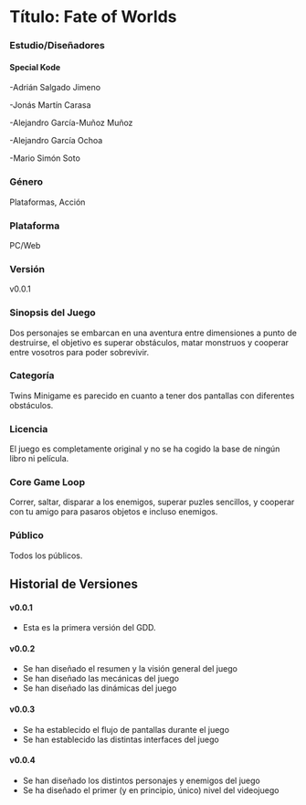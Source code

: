 # Título: Fate of Worlds
 
### Estudio/Diseñadores

#### Special Kode


-Adrián Salgado Jimeno


-Jonás Martín Carasa


-Alejandro García-Muñoz Muñoz


-Alejandro García Ochoa


-Mario Simón Soto 

### Género

Plataformas, Acción

### Plataforma

PC/Web

### Versión

v0.0.1

### Sinopsis del Juego

Dos personajes se embarcan en una aventura entre dimensiones a punto de destruirse, el objetivo es superar obstáculos, matar monstruos y cooperar entre vosotros para poder sobrevivir.

### Categoría

Twins Minigame es parecido en cuanto a tener dos pantallas con diferentes obstáculos.

### Licencia

El juego es completamente original y no se ha cogido la base de ningún libro ni película.

### Core Game Loop

Correr, saltar, disparar a los enemigos, superar puzles sencillos, y cooperar con tu amigo para pasaros objetos e incluso enemigos.

### Público

Todos los públicos.

## Historial de Versiones

#### v0.0.1

- Esta es la primera versión del GDD.

#### v0.0.2

- Se han diseñado el resumen y la visión general del juego
- Se han diseñado las mecánicas del juego
- Se han diseñado las dinámicas del juego

#### v0.0.3

- Se ha establecido el flujo de pantallas durante el juego
- Se han establecido las distintas interfaces del juego

#### v0.0.4

- Se han diseñado los distintos personajes y enemigos del juego
- Se ha diseñado el primer (y en principio, único) nivel del videojuego
